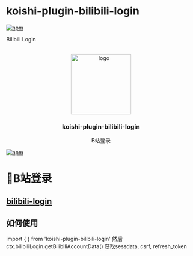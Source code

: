 # koishi-plugin-bilibili-login

[![npm](https://img.shields.io/npm/v/koishi-plugin-bilibili-login?style=flat-square)](https://www.npmjs.com/package/koishi-plugin-bilibili-login)

Bilibili Login



<!-- PROJECT LOGO -->
<br />
<div align="center">
  <a href="https://github.com/initialencounter/mykoishi">
    <a href="https://koishi.chat/" target="_blank">
    <img width="160" src="https://koishi.chat/logo.png" alt="logo">
  </a>
  </a>

<h3 align="center">koishi-plugin-bilibili-login</h3>

  <p align="center">
    B站登录
  </p>
</div>

[![npm](https://img.shields.io/npm/v/koishi-plugin-bilibili-login?style=flat-square)](https://www.npmjs.com/package/koishi-plugin-bilibili-login)

# 🎉B站登录

## [bilibili-login](https://github.com/jingming295/bilibili-login)

## 如何使用
import { } from 'koishi-plugin-bilibili-login'
然后ctx.bilibiliLogin.getBilibiliAccountData() 获取sessdata, csrf, refresh_token


